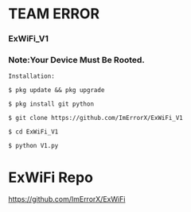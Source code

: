 # TEAM ERROR
### ExWiFi_V1
### Note:Your Device Must Be Rooted.
  
    Installation:

```
$ pkg update && pkg upgrade

$ pkg install git python

$ git clone https://github.com/ImErrorX/ExWiFi_V1

$ cd ExWiFi_V1

$ python V1.py
```
# ExWiFi Repo

https://github.com/ImErrorX/ExWiFi
